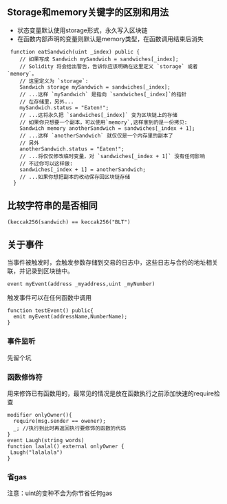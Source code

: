 ## Storage和memory关键字的区别和用法
  * 状态变量默认使用storage形式，永久写入区块链
  * 在函数内部声明的变量则默认是memory类型，在函数调用结束后消失
```solidity
 function eatSandwich(uint _index) public {
    // 如果写成 Sandwich mySandwich = sandwiches[_index];
    // Solidity 将会给出警告，告诉你应该明确在这里定义 `storage` 或者 `memory`。
    // 这里定义为 `storage`:
    Sandwich storage mySandwich = sandwiches[_index];
    // ...这样 `mySandwich` 是指向 `sandwiches[_index]`的指针
    // 在存储里，另外...
    mySandwich.status = "Eaten!";
    // ...这将永久把 `sandwiches[_index]` 变为区块链上的存储
    // 如果你只想要一个副本，可以使用`memory`,这样拿到的是一份拷贝:
    Sandwich memory anotherSandwich = sandwiches[_index + 1];
    // ...这样 `anotherSandwich` 就仅仅是一个内存里的副本了
    // 另外
    anotherSandwich.status = "Eaten!";
    // ...将仅仅修改临时变量，对 `sandwiches[_index + 1]` 没有任何影响
    // 不过你可以这样做:
    sandwiches[_index + 1] = anotherSandwich;
    // ...如果你想把副本的改动保存回区块链存储
  }
```

## 比较字符串的是否相同

```solidity
(keccak256(sandwich) == keccak256("BLT")
```

## 关于事件
当事件被触发时，会触发参数存储到交易的日志中，这些日志与合约的地址相关联，并记录到区块链中。
```solidity
event myEvent(address _myaddress,uint _myNumber)
```
触发事件可以在任何函数中调用
```solidity
function testEvent() public{
  emit myEvent(addressName,NumberName);
}
```
### 事件监听
先留个坑

### 函数修饰符
用来修饰已有函数用的，最常见的情况是放在函数执行之前添加快速的require检查
```solidity
modifier onlyOwner(){
  require(msg.sender == owener);
  _; //执行到此时再返回执行要修饰的函数的代码
}
event Laugh(string words)
function laalal() external onlyOwner {
 Laugh("lalalala")
}
```

### 省gas

注意：uint的变种不会为你节省任何gas
